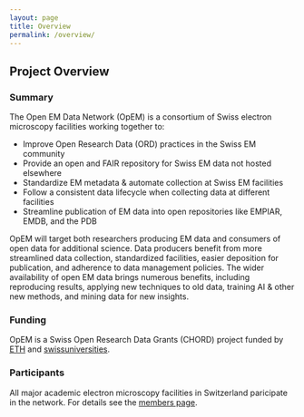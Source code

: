 ```yaml
---
layout: page
title: Overview
permalink: /overview/
---
```


## Project Overview

### Summary


The Open EM Data Network (OpEM) is a consortium of Swiss electron microscopy facilities working together to:

- Improve Open Research Data (ORD) practices in the Swiss EM community
- Provide an open and FAIR repository for Swiss EM data not hosted elsewhere
- Standardize EM metadata & automate collection at Swiss EM facilities
- Follow a consistent data lifecycle when collecting data at different facilities
- Streamline publication of EM data into open repositories like EMPIAR, EMDB, and the PDB

OpEM will target both researchers producing EM data and consumers of open data for additional science. Data producers benefit from more streamlined data collection, standardized facilities, easier deposition for publication, and adherence to data management policies. The wider availability of open EM data brings numerous benefits, including reproducing results, applying new techniques to old data, training AI & other new methods, and mining data for new insights.

### Funding

OpEM is a Swiss Open Research Data Grants (CHORD) project funded by
[ETH](https://ethrat.ch/en/eth-domain/open-research-data/) and
[swissuniversities](https://www.swissuniversities.ch/en/topics/digitalisation/open-research-data/swiss-open-research-data-grants/).

### Participants

All major academic electron microscopy facilities in Switzerland paricipate in
the network. For details see the [members page](/members/).